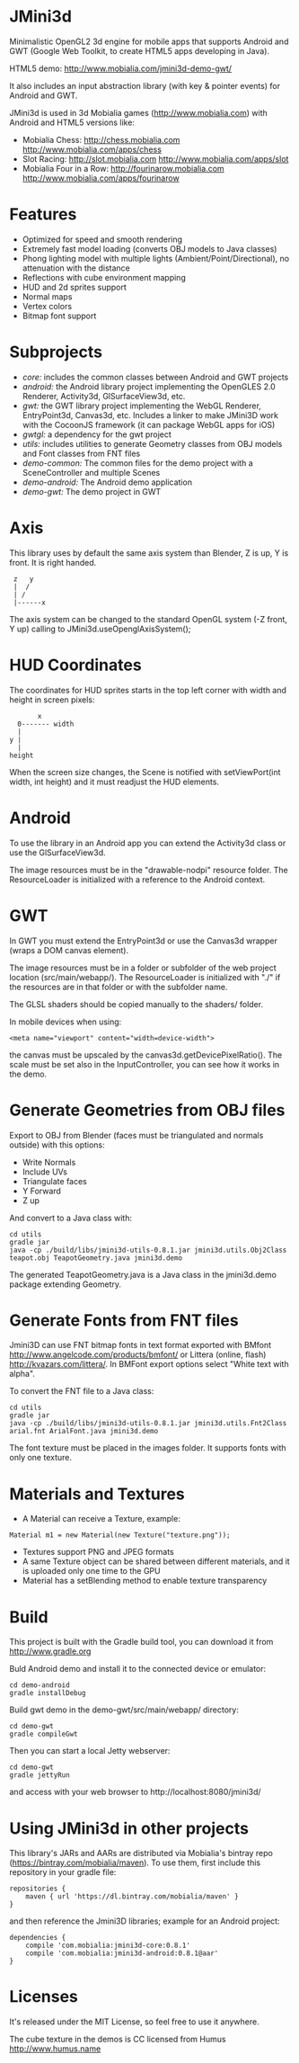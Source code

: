 JMini3d
=======
Minimalistic OpenGL2 3d engine for mobile apps that supports Android and GWT (Google Web Toolkit, to create HTML5 apps developing in Java).

HTML5 demo: http://www.mobialia.com/jmini3d-demo-gwt/

It also includes an input abstraction library (with key & pointer events) for Android and GWT.

JMini3d is used in 3d Mobialia games (http://www.mobialia.com) with Android and HTML5 versions like:
* Mobialia Chess: http://chess.mobialia.com http://www.mobialia.com/apps/chess
* Slot Racing: http://slot.mobialia.com http://www.mobialia.com/apps/slot
* Mobialia Four in a Row: http://fourinarow.mobialia.com http://www.mobialia.com/apps/fourinarow

Features
========
* Optimized for speed and smooth rendering
* Extremely fast model loading (converts OBJ models to Java classes)
* Phong lighting model with multiple lights (Ambient/Point/Directional), no attenuation with the distance
* Reflections with cube environment mapping
* HUD and 2d sprites support
* Normal maps
* Vertex colors
* Bitmap font support

Subprojects
===========
* *core:* includes the common classes between Android and GWT projects
* *android:* the Android library project implementing the OpenGLES 2.0 Renderer, Activity3d, GlSurfaceView3d, etc.
* *gwt:* the GWT library project implementing the WebGL Renderer, EntryPoint3d, Canvas3d, etc. Includes a linker to make JMini3D work with the CocoonJS framework (it can package WebGL apps for iOS)
* *gwtgl:* a dependency for the gwt project
* *utils:* includes utilities to generate Geometry classes from OBJ models and Font classes from FNT files
* *demo-common:* The common files for the demo project with a SceneController and multiple Scenes
* *demo-android:* The Android demo application
* *demo-gwt:* The demo project in GWT

Axis
====
This library uses by default the same axis system than Blender, Z is up, Y is front. It is right handed.

```
 z   y
 |  /
 | /
 |------x
```
The axis system can be changed to the standard OpenGL system (-Z front, Y up) calling to JMini3d.useOpenglAxisSystem();

HUD Coordinates
===============
The coordinates for HUD sprites starts in the top left corner with width and height in screen pixels:
```
       x
  0------- width
  |
y |
  |
height
```
When the screen size changes, the Scene is notified with setViewPort(int width, int height) and it must readjust the HUD elements.

Android
=======
To use the library in an Android app you can extend the Activity3d class or use the GlSurfaceView3d.

The image resources must be in the "drawable-nodpi" resource folder.
The ResourceLoader is initialized with a reference to the Android context.

GWT
===
In GWT you must extend the EntryPoint3d or use the Canvas3d wrapper (wraps a DOM canvas element).

The image resources must be in a folder or subfolder of the web project location (src/main/webapp/).
The ResourceLoader is initialized with "./" if the resources are in that folder or with the subfolder name.

The GLSL shaders should be copied manually to the shaders/ folder.

In mobile devices when using:
```
<meta name="viewport" content="width=device-width">
```
the canvas must be upscaled by the canvas3d.getDevicePixelRatio(). The scale must be set also in the InputController,
you can see how it works in the demo.

Generate Geometries from OBJ files
==================================
Export to OBJ from Blender (faces must be triangulated and normals outside) with this options:

* Write Normals
* Include UVs
* Triangulate faces
* Y Forward
* Z up

And convert to a Java class with:
```
cd utils
gradle jar
java -cp ./build/libs/jmini3d-utils-0.8.1.jar jmini3d.utils.Obj2Class teapot.obj TeapotGeometry.java jmini3d.demo
```

The generated TeapotGeometry.java is a Java class in the jmini3d.demo package extending Geometry.

Generate Fonts from FNT files
=============================
Jmini3D can use FNT bitmap fonts in text format exported with BMfont http://www.angelcode.com/products/bmfont/ or Littera (online, flash) http://kvazars.com/littera/.
In BMFont export options select "White text with alpha".

To convert the FNT file to a Java class:
```
cd utils
gradle jar
java -cp ./build/libs/jmini3d-utils-0.8.1.jar jmini3d.utils.Fnt2Class arial.fnt ArialFont.java jmini3d.demo
```
The font texture must be placed in the images folder. It supports fonts with only one texture.

Materials and Textures
======================
* A Material can receive a Texture, example:
```
Material m1 = new Material(new Texture("texture.png"));
```
* Textures support PNG and JPEG formats
* A same Texture object can be shared between different materials, and it is uploaded only one time to the GPU
* Material has a setBlending method to enable texture transparency

Build
=====
This project is built with the Gradle build tool, you can download it from http://www.gradle.org

Buld Android demo and install it to the connected device or emulator:
```
cd demo-android
gradle installDebug
```

Build gwt demo in the demo-gwt/src/main/webapp/ directory:
```
cd demo-gwt
gradle compileGwt
```
Then you can start a local Jetty webserver:
```
cd demo-gwt
gradle jettyRun
```
and access with your web browser to http://localhost:8080/jmini3d/

Using JMini3d in other projects
===============================
This library's JARs and AARs are distributed via Mobialia's bintray repo (https://bintray.com/mobialia/maven).
To use them, first include this repository in your gradle file:
```
repositories {
    maven { url 'https://dl.bintray.com/mobialia/maven' }
}
```
and then reference the Jmini3D libraries; example for an Android project:
```
dependencies {
    compile 'com.mobialia:jmini3d-core:0.8.1'
    compile 'com.mobialia:jmini3d-android:0.8.1@aar'
}
```

Licenses
========

It's released under the MIT License, so feel free to use it anywhere.

The cube texture in the demos is CC licensed from Humus http://www.humus.name